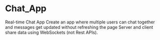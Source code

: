 # Chat_App
Real-time Chat App
Create an app where multiple users can chat together and messages get updated without refreshing the page
Server and client share data using WebSockets (not Rest APIs).